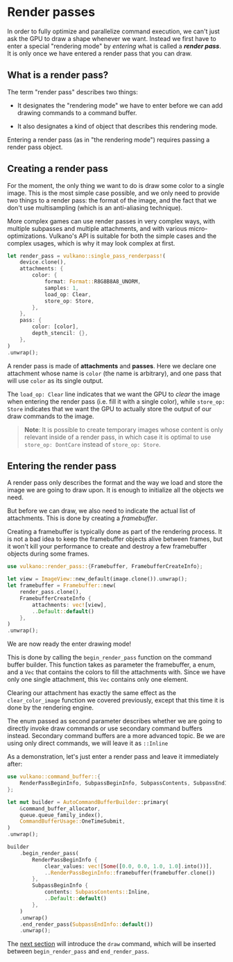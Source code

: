# Render passes

In order to fully optimize and parallelize command execution, we can't just ask the GPU
to draw a shape whenever we want. Instead we first have to enter a special "rendering mode" by
*entering* what is called a ***render pass***. It is only once we have entered a render pass that
you can draw.

## What is a render pass?

The term "render pass" describes two things:

- It designates the "rendering mode" we have to enter before we can add drawing commands to
  a command buffer.

- It also designates a kind of object that describes this rendering mode.

Entering a render pass (as in "the rendering mode") requires passing a render pass object.

## Creating a render pass

For the moment, the only thing we want to do is draw some color to a single image. This is the most
simple case possible, and we only need to provide two things to a render pass: the format of
the image, and the fact that we don't use multisampling (which is an anti-aliasing technique).

More complex games can use render passes in very complex ways, with multiple subpasses and
multiple attachments, and with various micro-optimizations. Vulkano's API is suitable for both the
simple cases and the complex usages, which is why it may look complex at first.

```rust
let render_pass = vulkano::single_pass_renderpass!(
    device.clone(),
    attachments: {
        color: {
            format: Format::R8G8B8A8_UNORM,
            samples: 1,
            load_op: Clear,
            store_op: Store,
        },
    },
    pass: {
        color: [color],
        depth_stencil: {},
    },
)
.unwrap();
```

A render pass is made of **attachments** and **passes**. Here we declare one attachment whose name
is `color` (the name is arbitrary), and one pass that will use `color` as its single output.

The `load_op: Clear` line indicates that we want the GPU to *clear* the image when entering the
render pass (i.e. fill it with a single color), while `store_op: Store` indicates that we want the
GPU to actually store the output of our draw commands to the image.

> **Note**: It is possible to create temporary images whose content is only relevant inside of a
> render pass, in which case it is optimal to use `store_op: DontCare` instead of
> `store_op: Store`.

## Entering the render pass

A render pass only describes the format and the way we load and store the image we are going to
draw upon. It is enough to initialize all the objects we need.

But before we can draw, we also need to indicate the actual list of attachments. This is done
by creating a *framebuffer*.

Creating a framebuffer is typically done as part of the rendering process. It is not a
bad idea to keep the framebuffer objects alive between frames, but it won't kill your
performance to create and destroy a few framebuffer objects during some frames.

```rust
use vulkano::render_pass::{Framebuffer, FramebufferCreateInfo};

let view = ImageView::new_default(image.clone()).unwrap();
let framebuffer = Framebuffer::new(
    render_pass.clone(),
    FramebufferCreateInfo {
        attachments: vec![view],
        ..Default::default()
    },
)
.unwrap();
```

We are now ready the enter drawing mode!

This is done by calling the `begin_render_pass` function on the command buffer builder.
This function takes as parameter the framebuffer, a enum, and a `Vec` that contains the colors
to fill the attachments with. Since we have only one single attachment, this `Vec` contains only
one element.

Clearing our attachment has exactly the same effect as the `clear_color_image` function we covered
previously, except that this time it is done by the rendering engine.

The enum passed as second parameter describes whether we are going to directly invoke draw
commands or use secondary command buffers instead. Secondary command buffers are a more advanced
topic. Be we are using only direct commands, we will leave it as `::Inline`

As a demonstration, let's just enter a render pass and leave it immediately after:

```rust
use vulkano::command_buffer::{
    RenderPassBeginInfo, SubpassBeginInfo, SubpassContents, SubpassEndInfo,
};

let mut builder = AutoCommandBufferBuilder::primary(
    &command_buffer_allocator,
    queue.queue_family_index(),
    CommandBufferUsage::OneTimeSubmit,
)
.unwrap();

builder
    .begin_render_pass(
        RenderPassBeginInfo {
            clear_values: vec![Some([0.0, 0.0, 1.0, 1.0].into())],
            ..RenderPassBeginInfo::framebuffer(framebuffer.clone())
        },
        SubpassBeginInfo {
            contents: SubpassContents::Inline,
            ..Default::default()
        },
    )
    .unwrap()
    .end_render_pass(SubpassEndInfo::default())
    .unwrap();
```

The [next section](pipeline_creation.html) will introduce the `draw` command, which will
be inserted between `begin_render_pass` and `end_render_pass`.
